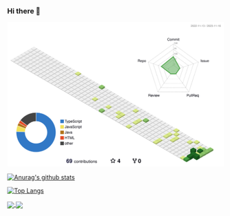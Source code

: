 ### Hi there 👋

![](./profile-3d-contrib/profile-green-animate.svg)

[![Anurag's github stats](https://github-readme-stats.vercel.app/api?username=RunnningDogg&count_private=true)](https://github.com/anuraghazra/github-readme-stats)

[![Top Langs](https://github-readme-stats.vercel.app/api/top-langs/?username=RunnningDogg)](https://github.com/anuraghazra/github-readme-stats)

<a href="https://github.com/anuraghazra/github-readme-stats">
  <img align="center" src="https://github-readme-stats.vercel.app/api?username=RunnningDogg&count_private=true" />
</a>


<a href="https://github.com/anuraghazra/github-readme-stats">
  <img align="center" src="https://github-readme-stats.vercel.app/api/top-langs/?username=RunnningDogg" />
</a>

<!--START_SECTION:waka-->

<!--END_SECTION:waka-->
